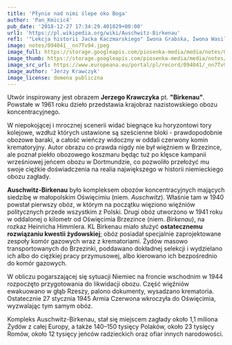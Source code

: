 ```yaml
---
title: 'Płynie nad nimi ślepe oko Boga'
author: 'Pan_Kmicic4'
pub_date: '2018-12-27 17:34:29.401029+00:00'
url1: 'https://pl.wikipedia.org/wiki/Auschwitz-Birkenau'
ref1: '"Lekcja historii Jacka Kaczmarskiego" Iwona Grabska, Iwona Wasilewska'
image: notes/094041__nn7Tv94.jpeg
image_full: https://storage.googleapis.com/piosenka-media/media/notes/094041__nn7Tv94.jpeg
image_thumb: https://storage.googleapis.com/piosenka-media/media/notes/094041__nn7Tv94.jpeg.0x300_q85_upscale.jpg
image_src_url: https://www.europeana.eu/portal/pl/record/094041/_nn7Tv94.html
image_author: 'Jerzy Krawczyk'
image_license: domena publiczna
---
```


Utwór inspirowany jest obrazem  **Jerzego Krawczyka** pt. **"Birkenau"**. 
Powstałe w 1961 roku dzieło przedstawia krajobraz nazistowskiego obozu koncentracyjnego.

 W niepokojącej i mrocznej scenerii widać biegnące ku horyzontowi tory kolejowe, wzdłuż których ustawione są sześcienne bloki \- prawdopodobnie obozowe baraki, a całość wieńczy widoczny w oddali czerwony komin krematoryjny. Autor obrazu co prawda nigdy nie był więźniem w Brzezince, ale poznał piekło obozowego koszmaru będąc tuż po klęsce kampanii wrześniowej jeńcem obozu w Dortmundzie, co pozwoliło przełożyć mu swoje ciężkie doświadczenia na realia największego w historii niemieckiego obozu zagłady.

**Auschwitz\-Birkenau** było kompleksem obozów koncentracyjnych mających siedzibę w małopolskim Oświęcimiu \(niem. _Auschwitz_\). Właśnie tam w 1940 powstał pierwszy obóz, w którym na początku więziono więźniów politycznych przede wszystkim z Polski. Drugi obóz utworzono w 1941 roku w oddalonej o kilometr od Oświęcimia Brzezince \(niem. _Birkenau_\), na  rozkaz Heinricha Himmlera. KL Birkenau miało służyć **ostatecznemu rozwiązaniu kwestii żydowskiej**;  obóz posiadał specjalnie zaprojektowane zespoły komór gazowych wraz z krematoriami. Żydów masowo transportowanych do Brzezinki, poddawano dokładnej selekcji i wydzielano ich albo do ciężkiej pracy przymusowej, albo kierowano ich bezpośrednio do komór gazowych. 

W obliczu pogarszającej się sytuacji Niemiec na froncie wschodnim w 1944 rozpoczęto przygotowania do likwidacji obozu. Część więźniów ewakuowano w głąb Rzeszy, palono dokumenty, wysadzano krematoria. Ostatecznie 27 stycznia 1945 Armia Czerwona wkroczyła do Oświęcimia, wyzwalając tym samym obóz.

Kompleks Auschwitz\-Birkenau, stał się miejscem zagłady około 1,1 miliona Żydów z całej Europy, a także 140–150 tysięcy Polaków, około 23 tysięcy Romów, około 12 tysięcy jeńców radzieckich oraz ofiar innych narodowości.